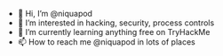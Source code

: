 - 👋 Hi, I’m @niquapod
- 👀 I’m interested in hacking, security, process controls
- 🌱 I’m currently learning anything free on TryHackMe
- 📫 How to reach me @niquapod in lots of places

<!---
niquapod/niquapod is a ✨ special ✨ repository because its `README.md` (this file) appears on your GitHub profile.
You can click the Preview link to take a look at your changes.
--->
